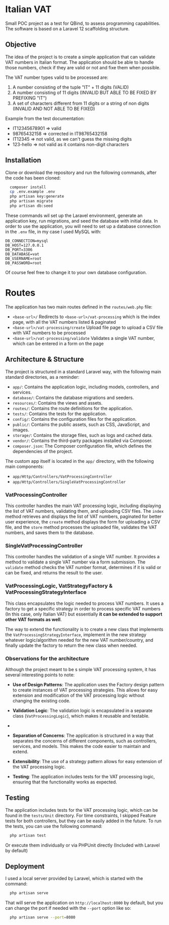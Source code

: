 
# Italian VAT

Small POC project as a test for QBind, to assess programming capabilities. The software is based on a Laravel 12 scaffolding structure.

## Objective

The idea of the project is to create a simple application that can validate VAT numbers in Italian format. 
The application should be able to handle those numbers, check if they are valid or not and fixe them when possible.

The VAT number types valid to be processed are:
1. A number consisting of the tuple "IT" + 11 digits (VALID)
2. A number consisting of 11 digits (INVALID BUT ABLE TO BE FIXED BY PREFIXING "IT")
3. A set of characters different from 11 digits or a string of non digits (INVALID AND NOT ABLE TO BE FIXED) 

Example from the test documentation:

- IT12345678901 => valid
- 98765432158 => corrected in IT98765432158
- IT12345 => not valid, as we can't guess the missing digits
- 123-hello => not valid as it contains non-digit characters

## Installation

Clone or download the repository and run the following commands, after the code has been cloned:

```bash
  composer install
  cp .env.example .env
  php artisan key:generate
  php artisan migrate
  php artisan db:seed
```
These commands wil set up the Laravel environment, generate an application key, run migrations, and seed the database with initial data.
In order to use the application, you will need to set up a database connection in the `.env` file, in my case I used MySQL
with:

```
DB_CONNECTION=mysql
DB_HOST=127.0.0.1
DB_PORT=3306
DB_DATABASE=vat
DB_USERNAME=root
DB_PASSWORD=root
```

Of course feel free to change it to your own database configuration.

# Routes

The application has two main routes defined in the `routes/web.php` file:

- `<base-url>/` Redirects to `<base-url>/vat-processing` which is the index page, with all the VAT numbers listed & paginated
- `<base-url>/vat-processing/create` Upload file page to upload a CSV file with VAT numbers to be processed
- `<base-url>/vat-processing/validate` Validates a single VAT number, which can be entered in a form on the page


## Architecture & Structure

The project is structured in a standard Laravel way, with the following main standard directories, as a reminder:

- `app/`: Contains the application logic, including models, controllers, and services.
- `database/`: Contains the database migrations and seeders.
- `resources/`: Contains the views and assets.
- `routes/`: Contains the route definitions for the application.
- `tests/`: Contains the tests for the application.
- `config/`: Contains the configuration files for the application.
- `public/`: Contains the public assets, such as CSS, JavaScript, and images.
- `storage/`: Contains the storage files, such as logs and cached data.
- `vendor/`: Contains the third-party packages installed via Composer.
- `composer.json`: The Composer configuration file, which defines the dependencies of the project.

The custom app itself is located in the `app/` directory, with the following main components:

- `app/Http/Controllers/VatProcessingController`
- `app/Http/Controllers/SingleVatProcessingController`

### VatProcessingController

This controller handles the main VAT processing logic, including displaying the list of VAT numbers, validating them, and uploading CSV files.
The `index` method retrieves and displays the list of VAT numbers, paginated for better user experience, 
the `create` method displays the form for uploading a CSV file, and the `store` method processes the uploaded file, 
validates the VAT numbers, and saves them to the database.

### SingleVatProcessingController

This controller handles the validation of a single VAT number. It provides a method to validate a single VAT number via 
a form submission. The `validate` method checks the VAT number format, determines if it is valid or can be fixed, 
and returns the result to the user.

### VatProcessingLogic, VatStrategyFactory & VatProcessingStrategyInterface

This class encapsulates the logic needed to process VAT numbers. It uses a factory to get a specific strategy in order to 
process specific VAT numbers (In this case, only Italian VAT) but essentially **it can be extended to support other VAT formats as well**.

The way to extend the functionality is to create a new class that implements the `VatProcessingStrategyInterface`, 
implement in the new strategy whatever logic/algorithm needed for the new VAT number/country, and finally update the
factory to return the new class when needed. 

### Observations for the architecture

Although the project meant to be s simple VAT processing system, it has several interesting points to note:

- **Use of Design Patterns**: The application uses the Factory design pattern to create instances of VAT processing strategies. 
  This allows for easy extension and modification of the VAT processing logic without changing the existing code.

- **Validation Logic**: The validation logic is encapsulated in a separate class (`VatProcessingLogic`), which makes it reusable and testable.
- 
- **Separation of Concerns**: The application is structured in a way that separates the concerns of different components, 
  such as controllers, services, and models. This makes the code easier to maintain and extend.

- **Extensibility**: The use of a strategy pattern allows for easy extension of the VAT processing logic.

- **Testing**: The application includes tests for the VAT processing logic, ensuring that the functionality works as expected.

## Testing

The application includes tests for the VAT processing logic, which can be found in the `tests/Unit` directory. For time constraints,
I skipped Feature tests for both controllers, but they can be easily added in the future.
To run the tests, you can use the following command:

```bash
  php artisan test
```
Or execute them individually or via PHPUnit directly (Included with Laravel by default)

## Deployment

I used a local server provided by Laravel, which is started with the command:

```bash
  php artisan serve
```

That will serve the application on `http://localhost:8000` by default, but you can change the port if needed with the `--port` option
like so:

```bash
  php artisan serve --port=8080
```
